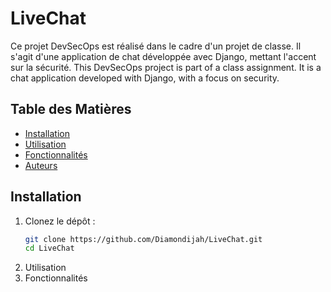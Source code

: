 # LiveChat
Ce projet DevSecOps est réalisé dans le cadre d'un projet de classe. Il s'agit d'une application de chat développée avec Django, mettant l'accent sur la sécurité.                                                  This DevSecOps project is part of a class assignment. It is a chat application developed with Django, with a focus on security.



## Table des Matières

- [Installation](#installation)
- [Utilisation](#utilisation)
- [Fonctionnalités](#fonctionnalités)
- [Auteurs](#auteurs)

## Installation

1. Clonez le dépôt :
   ```bash
   git clone https://github.com/Diamondijah/LiveChat.git
   cd LiveChat
2. Utilisation
3. Fonctionnalités
